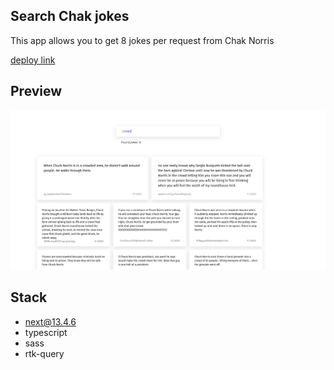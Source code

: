 ## Search Chak jokes

This app allows you to get 8 jokes per request from Chak Norris

[deploy link](https://searchchuckjokes.vercel.app)

## Preview

![Preview](assets/preview1.png)

## Stack

-   next@13.4.6
-   typescript
-   sass
-   rtk-query
